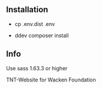 ## Installation

- cp .env.dist .env

- ddev composer install

## Info

Use sass 1.63.3 or higher

TNT-Website for Wacken Foundation